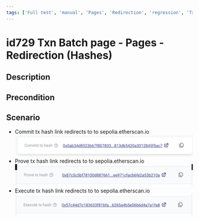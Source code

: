 ```yaml
---
tags: ['Full test', 'manual', 'Pages', 'Redirection', 'regression', 'Txn Batch', 'Active']
---
```


# id729 Txn Batch page - Pages - Redirection (Hashes)

## Description


## Precondition


## Scenario
- Commit tx hash link redirects to to sepolia.etherscan.io
![Screenshot](../../../../static/img/Pages/Batch%20page/id729_1.png)
- Prove tx hash link redirects to to sepolia.etherscan.io
![Screenshot](../../../../static/img/Pages/Batch%20page/id729_2.png)
- Execute tx hash link redirects to to sepolia.etherscan.io
![Screenshot](../../../../static/img/Pages/Batch%20page/id729_3.png)

